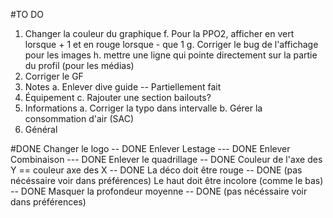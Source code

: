 #TO DO

1. Changer la couleur du graphique
  f. Pour la PPO2, afficher en vert lorsque + 1 et en rouge lorsque - que 1
  g. Corriger le bug de l'affichage pour les images
  h. mettre une ligne qui pointe directement sur la partie du profil (pour les médias)
2. Corriger le GF
3. Notes
  a. Enlever dive guide -- Partiellement fait
4. Équipement
  c. Rajouter une section bailouts?
5. Informations
  a. Corriger la typo dans intervalle
  b. Gérer la consommation d'air (SAC)
6. Général


#DONE
Changer le logo -- DONE
Enlever Lestage --- DONE
Enlever Combinaison --- DONE
Enlever le quadrillage -- DONE
Couleur de l'axe des Y == couleur axe des X -- DONE
La déco doit être rouge -- DONE (pas nécéssaire voir dans préférences)
Le haut doit être incolore (comme le bas) -- DONE
Masquer la profondeur moyenne -- DONE (pas nécéssaire voir dans préférences)
